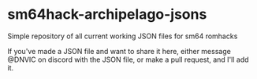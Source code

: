 # sm64hack-archipelago-jsons
Simple repository of all current working JSON files for sm64 romhacks

If you've made a JSON file and want to share it here, either message @DNVIC on discord with the JSON file, or make a pull request, and I'll add it.
